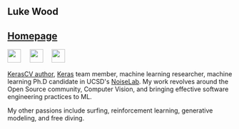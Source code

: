 Luke Wood
---
[Homepage](https://lukewood.xyz)
---

<a href="https://www.linkedin.com/in/luke-wood-886634102/" title="Linkedin"><img src="https://lukewood.xyz/linkedin.svg" width="30"></a>
&nbsp; &nbsp;
<a href="https://scholar.google.com/citations?user=Nkq80jgAAAAJ&hl=en&authuser=1" title="Google Scholar"><img src="https://lukewood.xyz/scholar.svg" width="30"></a>
&nbsp; &nbsp;
<a href="https://twitter.com/puppet_pals1" title="Twitter"><img src="https://lukewood.xyz/twitter.svg" width="30"></a>
&nbsp; &nbsp;

[KerasCV author](https://github.com/keras-team/keras-cv),  [Keras](https://github.com/keras-team/keras) team member, machine learning researcher, machine learning Ph.D candidate in UCSD's [NoiseLab](http://noiselab.ucsd.edu/).  My work revolves around the Open Source community, Computer Vision, and bringing effective software engineering practices to ML.

My other passions include surfing, reinforcement learning, generative modeling, and free diving.
